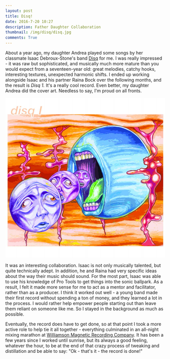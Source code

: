 ```yaml
---
layout: post
title: Disq!
date: 2016-7-20 10:27 
description: Father Daughter Collaboration
thumbnail: /img/disq/disq.jpg
comments: True
---
```


About a year ago, my daughter Andrea played some songs by her classmate Isaac Debroux-Stone's band [Disq](https://www.facebook.com/thisisdisq/) for me. I was really impressed - it was raw but sophisticated, and musically much more mature than you would expect from a seventeen-year old: great melodies, catchy hooks, interesting textures, unexpected harmonic shifts. I ended up working alongside Isaac and his partner Raina Bock over the following months, and the result is *Disq 1.* It's a really cool record. Even better, my daughter Andrea did the cover art. Needless to say, I'm proud on all fronts.

![DisqCoverArt](/img/disq/disq.jpg)

It was an interesting collaboration. Isaac is not only musically talented, but quite technically adept. In addition, he and Raina had very specific ideas about the way their music should sound. For the most part, Isaac was able to use his knowledge of Pro Tools to get things into the sonic ballpark. As a result, I felt it made more sense for me to act as a mentor and facilitator, rather than as a producer. I think it worked out well - a young band made their first record without spending a ton of money, and they learned a lot in the process. I would rather help empower people starting out than leave them reliant on someone like me. So I stayed in the background as much as possible. 

Eventually, the record does have to get done, so at that point I took a more active role to help tie it all together - everything culminated in an all-night mixing marathon at [Williamson Magnetic Recording Company](https://www.facebook.com/Williamson-Magnetic-Recording-Company-1587403494868153/). It has been a few years since I worked until sunrise, but its always a good feeling, whatever the hour, to be at the end of that crazy process of tweaking and distillation and be able to say: "Ok - that's it - the record is done!"  
 





